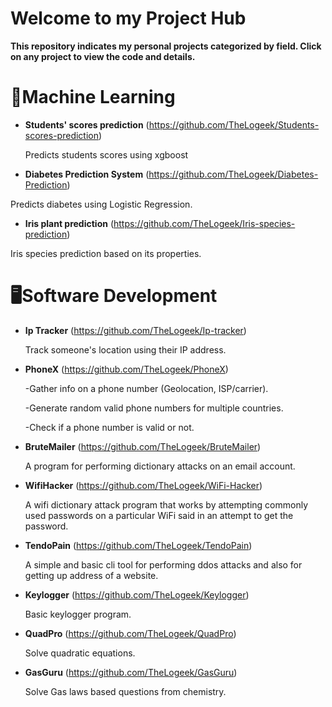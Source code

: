# Welcome to my Project Hub

**This repository indicates my personal projects categorized by field. Click on any project to view the code and details.**

# 🧠Machine Learning

- **Students' scores prediction** (https://github.com/TheLogeek/Students-scores-prediction)

  Predicts students scores using xgboost


- **Diabetes Prediction System** (https://github.com/TheLogeek/Diabetes-Prediction)

 Predicts diabetes using Logistic Regression.

- **Iris plant prediction**
(https://github.com/TheLogeek/Iris-species-prediction)
  
 Iris species prediction based on its properties.

# 🖥️Software Development

- **Ip Tracker** (https://github.com/TheLogeek/Ip-tracker)

  Track someone's location using their IP address.

- **PhoneX** (https://github.com/TheLogeek/PhoneX)

  -Gather info on a phone number (Geolocation, ISP/carrier).

  -Generate random valid phone numbers for multiple countries.
   
  -Check if a phone number is valid or not.

- **BruteMailer** (https://github.com/TheLogeek/BruteMailer)
  
   A program for performing dictionary attacks on an email account.

- **WifiHacker** (https://github.com/TheLogeek/WiFi-Hacker)

   A wifi dictionary attack program that works by attempting commonly used passwords on a particular WiFi said in an attempt to get the password.

- **TendoPain** (https://github.com/TheLogeek/TendoPain)

   A simple and basic cli tool for performing ddos attacks and also for getting up address of a website.

- **Keylogger** (https://github.com/TheLogeek/Keylogger)

   Basic keylogger program.

- **QuadPro** (https://github.com/TheLogeek/QuadPro)

   Solve quadratic equations.

- **GasGuru** (https://github.com/TheLogeek/GasGuru)

   Solve Gas laws based questions from chemistry.